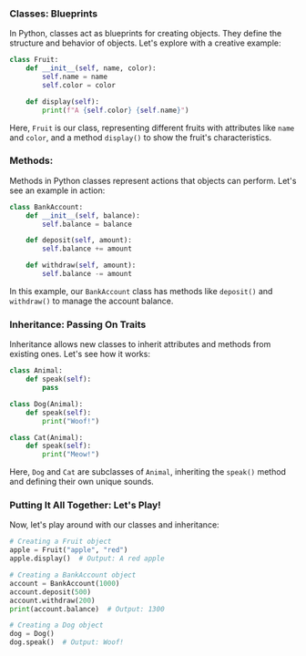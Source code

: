 ### Classes: Blueprints

In Python, classes act as blueprints for creating objects. They define the structure and behavior of objects. Let's explore with a creative example:

```python
class Fruit:
    def __init__(self, name, color):
        self.name = name
        self.color = color

    def display(self):
        print(f"A {self.color} {self.name}")
```

Here, `Fruit` is our class, representing different fruits with attributes like `name` and `color`, and a method `display()` to show the fruit's characteristics.

### Methods:

Methods in Python classes represent actions that objects can perform. Let's see an example in action:

```python
class BankAccount:
    def __init__(self, balance):
        self.balance = balance

    def deposit(self, amount):
        self.balance += amount

    def withdraw(self, amount):
        self.balance -= amount
```

In this example, our `BankAccount` class has methods like `deposit()` and `withdraw()` to manage the account balance.

### Inheritance: Passing On Traits

Inheritance allows new classes to inherit attributes and methods from existing ones. Let's see how it works:

```python
class Animal:
    def speak(self):
        pass

class Dog(Animal):
    def speak(self):
        print("Woof!")

class Cat(Animal):
    def speak(self):
        print("Meow!")
```

Here, `Dog` and `Cat` are subclasses of `Animal`, inheriting the `speak()` method and defining their own unique sounds.

### Putting It All Together: Let's Play!

Now, let's play around with our classes and inheritance:

```python
# Creating a Fruit object
apple = Fruit("apple", "red")
apple.display()  # Output: A red apple

# Creating a BankAccount object
account = BankAccount(1000)
account.deposit(500)
account.withdraw(200)
print(account.balance)  # Output: 1300

# Creating a Dog object
dog = Dog()
dog.speak()  # Output: Woof!
```
